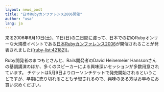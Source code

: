 ```yaml
---
layout: news_post
title: "日本Rubyカンファレンス2006開催"
author: "usa"
lang: ja
---
```


来る2006年6月10日(土)、11日(日)の二日間に渡って、日本での初のRubyオンリーな大規模イベントである[日本Rubyカンファレンス2006][1]が開催されることが発表されました([\[ruby-list:42182\]][2])。

Ruby開発者のまつもとさんと、Rails開発者のDavid Heinemeier
Hanssonさんの基調講演のほか、多くのスピーカーによる興味深いセッションが多数用意されています。
チケットは5月9日よりローソンチケットで発売開始されるということですが、早期に売り切れることも予想されるので、興味のある方はお早めにお買い求めください。



[1]: http://jp.rubyist.net/RubyKaigi2006/ 
[2]: http://blade.nagaokaut.ac.jp/cgi-bin/scat.rb/ruby/ruby-list/42182 
